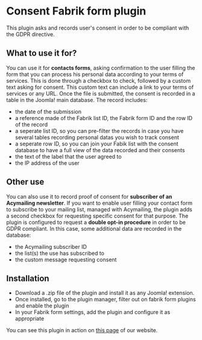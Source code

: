 # Consent Fabrik form plugin

This plugin asks and records user's consent in order to be compliant with the GDPR directive.

## What to use it for?

You can use it for **contacts forms**, asking confirmation to the user filling the form that you can process his personal data according to your terms of services.
This is done through a checkbox to check, followed by a custom text asking for consent. This custom text can include a link to your terms of services or any URL.
Once the file is submitted, the consent is recorded in a table in the Joomla! main database. The record includes:
* the date of the submission
* a reference made of the Fabrik list ID, the Fabrik form ID and the row ID of the record
* a seperate list ID, so you can pre-filter the records in case you have several tables recording personal datas you wish to track consent
* a seperate row ID, so you can join your Fabik list with the consent database to have a full view of the data recorded and their consents
* the text of the label that the user agreed to
* the IP address of the user

## Other use

You can also use it to record proof of consent for **subscriber of an Acymailing newsletter**.
If you want to enable user filling your contact form to subscribe to your mailing list, managed with Acymailing, the plugin adds a second checkbox for requesting specific consent for that purpose.
The plugin is configured to request a **double opt-in procedure** in order to be GDPR compliant.
In this case, some additional data are recorded in the database:
* the Acymailing subscriber ID
* the list(s) the use has subscribed to
* the custom message requesting consent

## Installation

* Download a .zip file of the plugin and install it as any Joomla! extension.
* Once installed, go to the plugin manager, filter out on fabrik form plugins and enable the plugin
* In your Fabrik form settings, add the plugin and configure it as appropriate

You can see this plugin in action on [this page](https://www.betterweb.fr/contact) of our website.
